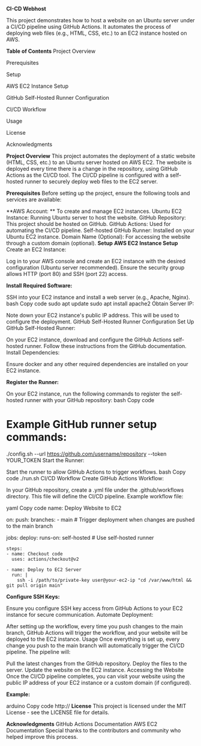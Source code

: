 **CI-CD Webhost**

This project demonstrates how to host a website on an Ubuntu server under a CI/CD pipeline using GitHub Actions. It automates the process of deploying web files (e.g., HTML, CSS, etc.) to an EC2 instance hosted on AWS.

**Table of Contents**
Project Overview

Prerequisites

Setup

AWS EC2 Instance Setup

GitHub Self-Hosted Runner Configuration

CI/CD Workflow

Usage

License

Acknowledgments

**Project Overview**
This project automates the deployment of a static website (HTML, CSS, etc.) to an Ubuntu server hosted on AWS EC2. The website is deployed every time there is a change in the repository, using GitHub Actions as the CI/CD tool. The CI/CD pipeline is configured with a self-hosted runner to securely deploy web files to the EC2 server.

**Prerequisites**
Before setting up the project, ensure the following tools and services are available:

**AWS Account: **
To create and manage EC2 instances.
Ubuntu EC2 Instance: Running Ubuntu server to host the website.
GitHub Repository: This project should be hosted on GitHub.
GitHub Actions: Used for automating the CI/CD pipeline.
Self-hosted GitHub Runner: Installed on your Ubuntu EC2 instance.
Domain Name (Optional): For accessing the website through a custom domain (optional).
**Setup**
**AWS EC2 Instance Setup**
Create an EC2 Instance:

Log in to your AWS console and create an EC2 instance with the desired configuration (Ubuntu server recommended).
Ensure the security group allows HTTP (port 80) and SSH (port 22) access.

**Install Required Software:**

SSH into your EC2 instance and install a web server (e.g., Apache, Nginx).
bash
Copy code
sudo apt update
sudo apt install apache2
Obtain Server IP:

Note down your EC2 instance's public IP address. This will be used to configure the deployment.
GitHub Self-Hosted Runner Configuration
Set Up GitHub Self-Hosted Runner:

On your EC2 instance, download and configure the GitHub Actions self-hosted runner. Follow these instructions from the GitHub documentation.
Install Dependencies:

Ensure docker and any other required dependencies are installed on your EC2 instance.

**Register the Runner:**

On your EC2 instance, run the following commands to register the self-hosted runner with your GitHub repository:
bash
Copy code
# Example GitHub runner setup commands:
./config.sh --url https://github.com/username/repository --token YOUR_TOKEN
Start the Runner:

Start the runner to allow GitHub Actions to trigger workflows.
bash
Copy code
./run.sh
CI/CD Workflow
Create GitHub Actions Workflow:

In your GitHub repository, create a .yml file under the .github/workflows directory. This file will define the CI/CD pipeline.
Example workflow file:

yaml
Copy code
name: Deploy Website to EC2

on:
  push:
    branches:
      - main  # Trigger deployment when changes are pushed to the main branch

jobs:
  deploy:
    runs-on: self-hosted  # Use self-hosted runner

    steps:
    - name: Checkout code
      uses: actions/checkout@v2

    - name: Deploy to EC2 Server
      run: |
        ssh -i /path/to/private-key user@your-ec2-ip "cd /var/www/html && git pull origin main"
**Configure SSH Keys:**

Ensure you configure SSH key access from GitHub Actions to your EC2 instance for secure communication.
Automate Deployment:

After setting up the workflow, every time you push changes to the main branch, GitHub Actions will trigger the workflow, and your website will be deployed to the EC2 instance.
Usage
Once everything is set up, every change you push to the main branch will automatically trigger the CI/CD pipeline. The pipeline will:

Pull the latest changes from the GitHub repository.
Deploy the files to the server.
Update the website on the EC2 instance.
Accessing the Website
Once the CI/CD pipeline completes, you can visit your website using the public IP address of your EC2 instance or a custom domain (if configured).

**Example:**

arduino
Copy code
http://<your-ec2-ip>
**License**
This project is licensed under the MIT License - see the LICENSE file for details.

**Acknowledgments**
GitHub Actions Documentation
AWS EC2 Documentation
Special thanks to the contributors and community who helped improve this process.
